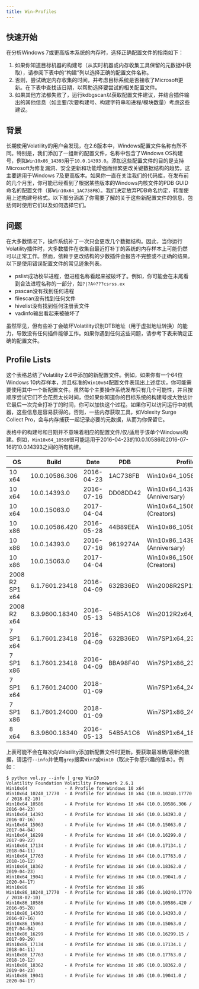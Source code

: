 ```yaml
---
title: Win-Profiles
---
```


## 快速开始

在分析Windows 7或更高版本系统的内存时，选择正确配置文件的指南如下：

1. 如果你知道目标机器的构建号（从实时机器或内存收集工具保留的元数据中获取），请参阅下表中的“构建”列以选择正确的配置文件名称。
2. 否则，尝试确定内存收集的时间，并考虑目标系统是否接收了Microsoft更新。在下表中查找该日期，以帮助选择要尝试的相关配置文件。
3. 如果其他方法都失败了，运行kdbgscan以获取配置文件建议，并结合插件输出的其他信息（如主要/次要构建号、构建字符串和进程/模块数量）考虑这些建议。

## 背景

 长期使用Volatility的用户会发现，在2.6版本中，Windows配置文件名称有所不同。特别是，我们添加了一组新的配置文件，名称中包含了Windows OS构建号，例如`Win10x86_14393`用于`10.0.14393.0`。添加这些配置文件的目的是支持Microsoft为修复漏洞、安全更新和功能增强而频繁更改关键数据结构的趋势。这主要适用于Windows 7及更高版本。如果你一直在关注我们的代码库，在发布前的几个月里，你可能已经看到了根据某些版本的Windows内核文件的PDB GUID命名的配置文件（即`Win10x64_1AC738FB`）。我们决定放弃PDB命名约定，转而使用上述构建号格式。以下部分涵盖了你需要了解的关于这些新配置文件的信息，包括何时使用它们以及如何选择它们。

## 问题

在大多数情况下，操作系统补丁一次只会更改几个数据结构。因此，当你运行Volatility插件时，大多数插件在收集自最近打补丁的系统的内存样本上可能仍然可以正常工作。然而，依赖于更改结构的少数插件会报告不完整或不正确的结果。以下是使用错误配置文件的常见迹象列表。

* pslist成功枚举进程，但进程名称看起来被破坏了。例如，你可能会在末尾看到合法进程名称的一部分，如`?|?A☺???csrss.ex`
* psscan没有找到任何进程
* filescan没有找到任何文件
* hivelist没有找到任何注册表文件
* vadinfo输出看起来被破坏了

虽然罕见，但有些补丁会破坏Volatility识别DTB地址（用于虚拟地址转换）的能力，导致没有任何插件能够工作。如果你遇到任何这些问题，请参考下表来确定正确的配置文件。

## Profile Lists

这个表格总结了Volatility 2.6中添加的新配置文件。例如，如果你有一个64位Windows 10内存样本，并且标准的`Win10x64`配置文件表现出上述症状，你可能需要使用其中一个新配置文件。虽然每个主要操作系统发布只有几个可能性，并且按顺序尝试它们不会花费太长时间，但如果你知道你的目标系统的构建号或大致估计它最后一次完全打补丁的时间，你可以加快这个过程。如果你可以访问运行中的机器，这些信息是容易获得的。否则，一些内存获取工具，如Volexity Surge Collect Pro，会与内存捕获一起记录必要的元数据，从而为你保留它。

表格中的构建号和日期并不意味着相应的配置文件/仅/适用于该单个Windows构建。例如，`Win10x64_10586`很可能适用于2016-04-23的10.0.10586和2016-07-16的10.0.14393之间的所有构建。

| OS              | Build          | Date       | PDB      | Profile                      |
| --------------- | -------------- | ---------- | -------- | ---------------------------- |
| 10 x64          | 10.0.10586.306 | 2016-04-23 | 1AC738FB | Win10x64_10586               |
| 10 x64          | 10.0.14393.0   | 2016-07-16 | DD08DD42 | Win10x64_14393 (Anniversary) |
| 10 x64          | 10.0.15063.0   | 2017-04-04 |          | Win10x64_15063 (Creators)    |
| 10 x86          | 10.0.10586.420 | 2016-05-28 | 44B89EEA | Win10x86_10586               |
| 10 x86          | 10.0.14393.0   | 2016-07-16 | 9619274A | Win10x86_14393 (Anniversary) |
| 10 x86          | 10.0.15063.0   | 2017-04-04 |          | Win10x86_15063 (Creators)    |
| 2008 R2 SP1 x64 | 6.1.7601.23418 | 2016-04-09 | 632B36E0 | Win2008R2SP1x64_23418        |
| 2008 R2 x64     | 6.3.9600.18340 | 2016-05-13 | 54B5A1C6 | Win2012R2x64_18340           |
| 7 SP1 x64       | 6.1.7601.23418 | 2016-04-09 | 632B36E0 | Win7SP1x64_23418             |
| 7 SP1 x86       | 6.1.7601.23418 | 2016-04-09 | BBA98F40 | Win7SP1x86_23418             |
| 7 SP1 x64       | 6.1.7601.24000 | 2018-01-09 |          | Win7SP1x64_24000             |
| 7 SP1 x86       | 6.1.7601.24000 | 2018-01-09 |          | Win7SP1x86_24000             |
| 8 x64           | 6.3.9600.18340 | 2016-05-13 | 54B5A1C6 | Win8SP1x64_18340             |

上表可能不会在每次向Volatility添加新配置文件时更新。要获取最准确/最新的数据，请运行`--info`并使用`grep`搜索`Win7`或`Win10`（取决于你感兴趣的版本）。例如：

```
$ python vol.py --info | grep Win10
Volatility Foundation Volatility Framework 2.6.1
Win10x64              - A Profile for Windows 10 x64
Win10x64_10240_17770  - A Profile for Windows 10 x64 (10.0.10240.17770 / 2018-02-10)
Win10x64_10586        - A Profile for Windows 10 x64 (10.0.10586.306 / 2016-04-23)
Win10x64_14393        - A Profile for Windows 10 x64 (10.0.14393.0 / 2016-07-16)
Win10x64_15063        - A Profile for Windows 10 x64 (10.0.15063.0 / 2017-04-04)
Win10x64_16299        - A Profile for Windows 10 x64 (10.0.16299.0 / 2017-09-22)
Win10x64_17134        - A Profile for Windows 10 x64 (10.0.17134.1 / 2018-04-11)
Win10x64_17763        - A Profile for Windows 10 x64 (10.0.17763.0 / 2018-10-12)
Win10x64_18362        - A Profile for Windows 10 x64 (10.0.18362.0 / 2019-04-23)
Win10x64_19041        - A Profile for Windows 10 x64 (10.0.19041.0 / 2020-04-17)
Win10x86              - A Profile for Windows 10 x86
Win10x86_10240_17770  - A Profile for Windows 10 x86 (10.0.10240.17770 / 2018-02-10)
Win10x86_10586        - A Profile for Windows 10 x86 (10.0.10586.420 / 2016-05-28)
Win10x86_14393        - A Profile for Windows 10 x86 (10.0.14393.0 / 2016-07-16)
Win10x86_15063        - A Profile for Windows 10 x86 (10.0.15063.0 / 2017-04-04)
Win10x86_16299        - A Profile for Windows 10 x86 (10.0.16299.15 / 2017-09-29)
Win10x86_17134        - A Profile for Windows 10 x86 (10.0.17134.1 / 2018-04-11)
Win10x86_17763        - A Profile for Windows 10 x86 (10.0.17763.0 / 2018-10-12)
Win10x86_18362        - A Profile for Windows 10 x86 (10.0.18362.0 / 2019-04-23)
Win10x86_19041        - A Profile for Windows 10 x86 (10.0.19041.0 / 2020-04-17)
```